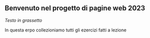 ## Benvenuto nel progetto di pagine web 2023

*Testo in grassetto*

In questa erpo collezioniamo tutti gli ezercizi fatti a lezione